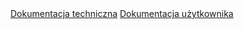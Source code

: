 <!DOCTYPE html>
<html lang="en">
<head>
    <meta charset="UTF-8">
    <meta name="viewport" content="width=device-width, initial-scale=1.0">
    <meta http-equiv="X-UA-Compatible" content="ie=edge">
    
</head>
<body>
    <a href="html/index.html" >Dokumentacja techniczna</a>
    <a href="manual.pdf">Dokumentacja użytkownika</a>
</body>
</html>
